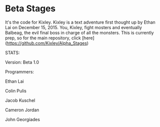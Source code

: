 # Beta Stages
It's the code for Kixley. Kixley is a text adventure first thought up by Ethan Lai on December 15, 2015. You, Kixley, fight mosters and eventually Balbeag, the evil final boss in charge of all the monsters. This is currently prep, so for the main repository, click [here] (https://github.com/Kixley/Alpha_Stages)

STATS:

Version: Beta 1.0

Programmers:

Ethan Lai

Colin Pulis

Jacob Kuschel

Cameron Jordan

John Georgiades 
